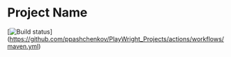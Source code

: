 # Project Name

[![Build status](https://github.com/ppashchenkov/PlayWright_Projects/actions/workflows/maven.yml/badge.svg?branch=main)]
(https://github.com/ppashchenkov/PlayWright_Projects/actions/workflows/maven.yml)